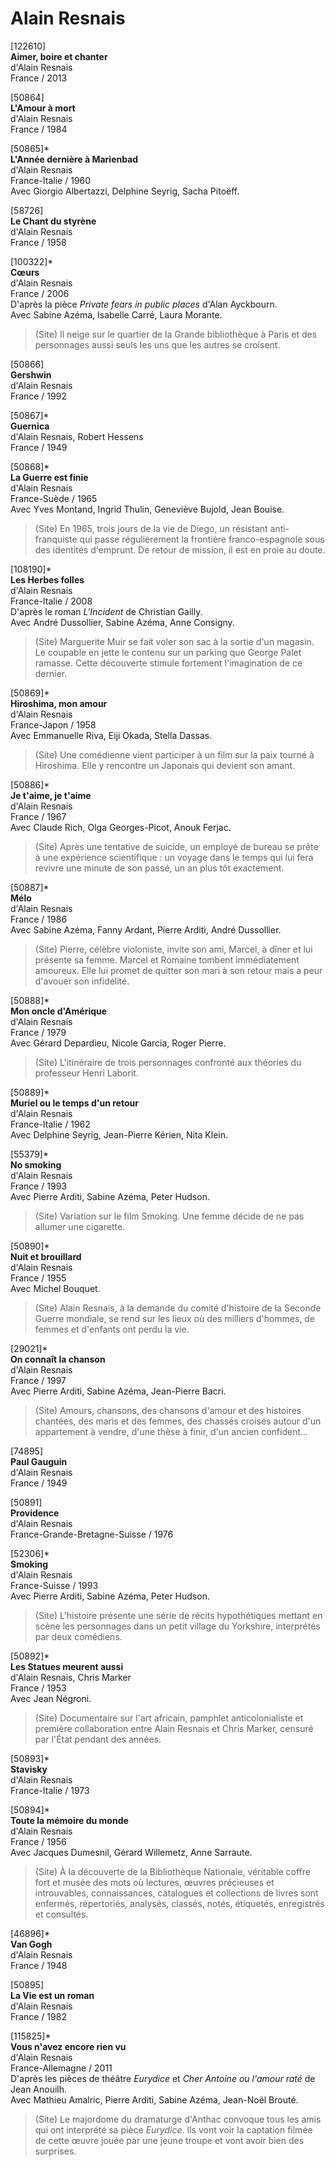 # Alain Resnais

[122610]  
**Aimer, boire et chanter**  
d'Alain Resnais  
France / 2013

[50864]  
**L'Amour à mort**  
d'Alain Resnais  
France / 1984

[50865]*  
**L'Année dernière à Marienbad**  
d'Alain Resnais  
France-Italie / 1960  
Avec Giorgio Albertazzi, Delphine Seyrig, Sacha Pitoëff.

[58726]  
**Le Chant du styrène**  
d'Alain Resnais  
France / 1958

[100322]*  
**Cœurs**  
d'Alain Resnais  
France / 2006  
D'après la pièce _Private fears in public places_ d'Alan Ayckbourn.  
Avec Sabine Azéma, Isabelle Carré, Laura Morante.

> (Site) Il neige sur le quartier de la Grande bibliothèque à Paris et des personnages aussi seuls les uns que les autres se croisent.

[50866]  
**Gershwin**  
d'Alain Resnais  
France / 1992

[50867]*  
**Guernica**  
d'Alain Resnais, Robert Hessens  
France / 1949

[50868]*  
**La Guerre est finie**  
d'Alain Resnais  
France-Suède / 1965  
Avec Yves Montand, Ingrid Thulin, Geneviève Bujold, Jean Bouise.

> (Site) En 1965, trois jours de la vie de Diego, un résistant anti-franquiste qui passe régulièrement la frontière franco-espagnole sous des identités d'emprunt. De retour de mission, il est en proie au doute.

[108190]*  
**Les Herbes folles**  
d'Alain Resnais  
France-Italie / 2008  
D'après le roman _L'Incident_ de Christian Gailly.  
Avec André Dussollier, Sabine Azéma, Anne Consigny.

> (Site) Marguerite Muir se fait voler son sac à la sortie d'un magasin. Le coupable en jette le contenu sur un parking que George Palet ramasse. Cette découverte stimule fortement l'imagination de ce dernier.

[50869]*  
**Hiroshima, mon amour**  
d'Alain Resnais  
France-Japon / 1958  
Avec Emmanuelle Riva, Eiji Okada, Stella Dassas.

> (Site) Une comédienne vient participer à un film sur la paix tourné à Hiroshima. Elle y rencontre un Japonais qui devient son amant.

[50886]*  
**Je t'aime, je t'aime**  
d'Alain Resnais  
France / 1967  
Avec Claude Rich, Olga Georges-Picot, Anouk Ferjac.

> (Site) Après une tentative de suicide, un employé de bureau se prête à une expérience scientifique : un voyage dans le temps qui lui fera revivre une minute de son passé, un an plus tôt exactement.

[50887]*  
**Mélo**  
d'Alain Resnais  
France / 1986  
Avec Sabine Azéma, Fanny Ardant, Pierre Arditi, André Dussollier.

> (Site) Pierre, célèbre violoniste, invite son ami, Marcel, à dîner et lui présente sa femme. Marcel et Romaine tombent immédiatement amoureux. Elle lui promet de quitter son mari à son retour mais a peur d'avouer son infidélité.

[50888]*  
**Mon oncle d'Amérique**  
d'Alain Resnais  
France / 1979  
Avec Gérard Depardieu, Nicole Garcia, Roger Pierre.

> (Site) L'itinéraire de trois personnages confronté aux théories du professeur Henri Laborit.

[50889]*  
**Muriel ou le temps d'un retour**  
d'Alain Resnais  
France-Italie / 1962  
Avec Delphine Seyrig, Jean-Pierre Kérien, Nita Klein.

[55379]*  
**No smoking**  
d'Alain Resnais  
France / 1993  
Avec Pierre Arditi, Sabine Azéma, Peter Hudson.

> (Site) Variation sur le film Smoking. Une femme décide de ne pas allumer une cigarette.

[50890]*  
**Nuit et brouillard**  
d'Alain Resnais  
France / 1955  
Avec Michel Bouquet.

> (Site) Alain Resnais, à la demande du comité d'histoire de la Seconde Guerre mondiale, se rend sur les lieux où des milliers d'hommes, de femmes et d'enfants ont perdu la vie.

[29021]*  
**On connaît la chanson**  
d'Alain Resnais  
France / 1997  
Avec Pierre Arditi, Sabine Azéma, Jean-Pierre Bacri.

> (Site) Amours, chansons, des chansons d'amour et des histoires chantées, des maris et des femmes, des chassés croisés autour d'un appartement à vendre, d'une thèse à finir, d'un ancien confident...

[74895]  
**Paul Gauguin**  
d'Alain Resnais  
France / 1949

[50891]  
**Providence**  
d'Alain Resnais  
France-Grande-Bretagne-Suisse / 1976

[52306]*  
**Smoking**  
d'Alain Resnais  
France-Suisse / 1993  
Avec Pierre Arditi, Sabine Azéma, Peter Hudson.

> (Site) L'histoire présente une série de récits hypothétiques mettant en scène les personnages dans un petit village du Yorkshire, interprétés par deux comédiens.

[50892]*  
**Les Statues meurent aussi**  
d'Alain Resnais, Chris Marker  
France / 1953  
Avec Jean Négroni.

> (Site) Documentaire sur l'art africain, pamphlet anticolonialiste et première collaboration entre Alain Resnais et Chris Marker, censuré par l'État pendant des années.

[50893]*  
**Stavisky**  
d'Alain Resnais  
France-Italie / 1973

[50894]*  
**Toute la mémoire du monde**  
d'Alain Resnais  
France / 1956  
Avec Jacques Dumesnil, Gérard Willemetz, Anne Sarraute.

> (Site) À la découverte de la Bibliothèque Nationale, véritable coffre fort et musée des mots où lectures, œuvres précieuses et introuvables, connaissances, catalogues et collections de livres sont enfermés, répertoriés, analysés, classés, notés, étiquetés, enregistrés et consultés.

[46896]*  
**Van Gogh**  
d'Alain Resnais  
France / 1948

[50895]  
**La Vie est un roman**  
d'Alain Resnais  
France / 1982

[115825]*  
**Vous n'avez encore rien vu**  
d'Alain Resnais  
France-Allemagne / 2011  
D'après les pièces de théâtre _Eurydice_ et _Cher Antoine ou l'amour raté_ de Jean Anouilh.  
Avec Mathieu Amalric, Pierre Arditi, Sabine Azéma, Jean-Noël Brouté.

> (Site) Le majordome du dramaturge d'Anthac convoque tous les amis qui ont interprété sa pièce _Eurydice_. Ils vont voir la captation filmée de cette œuvre jouée par une jeune troupe et vont avoir bien des surprises.

